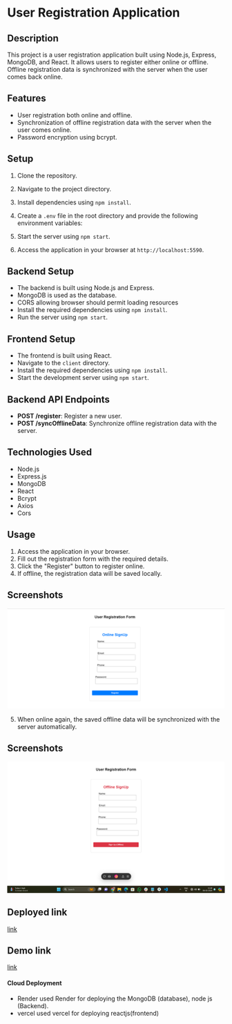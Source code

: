 # User Registration Application

## Description
This project is a user registration application built using Node.js, Express, MongoDB, and React. It allows users to register either online or offline. Offline registration data is synchronized with the server when the user comes back online.

## Features
- User registration both online and offline.
- Synchronization of offline registration data with the server when the user comes online.
- Password encryption using bcrypt.


## Setup
1. Clone the repository.
2. Navigate to the project directory.
3. Install dependencies using `npm install`.
4. Create a `.env` file in the root directory and provide the     following environment variables:

5. Start the server using `npm start`.
6. Access the application in your browser at `http://localhost:5590`.

## Backend Setup
- The backend is built using Node.js and Express.
- MongoDB is used as the database.
- CORS  allowing browser should permit loading resources
- Install the required dependencies using `npm install`.
- Run the server using `npm start`.

## Frontend Setup
- The frontend is built using React.
- Navigate to the `client` directory.
- Install the required dependencies using `npm install`.
- Start the development server using `npm start`.

## Backend API Endpoints
- **POST /register**: Register a new user.
- **POST /syncOfflineData**: Synchronize offline registration data with the server.

## Technologies Used
- Node.js
- Express.js
- MongoDB
- React
- Bcrypt
- Axios
- Cors

## Usage
1. Access the application in your browser.
2. Fill out the registration form with the required details.
3. Click the "Register" button to register online.
4. If offline, the registration data will be saved locally.
## Screenshots

![Screenshot of User  Online Registration Application](https://github.com/srinivasGokarla/Zarektronix/blob/main/Screenshot%202024-03-06%20114000.png)

5. When online again, the saved offline data will be synchronized with the server automatically.

## Screenshots

![Screenshot of User  Offline Registration Application](https://github.com/srinivasGokarla/Zarektronix/blob/main/Screenshot%202024-03-06%20114056.png)


## Deployed link
[link](https://zerkofrontend-ltjdnht5q-srinivasgokarla.vercel.app/)

## Demo link
[link](https://drive.google.com/file/d/1IPccz1aYUQ0DhHLZJZJbfSgElyASy148/view?usp=sharing)

#### Cloud Deployment

- Render
used Render for deploying the MongoDB (database), node js (Backend).
- vercel 
used vercel for deploying reactjs(frontend)

